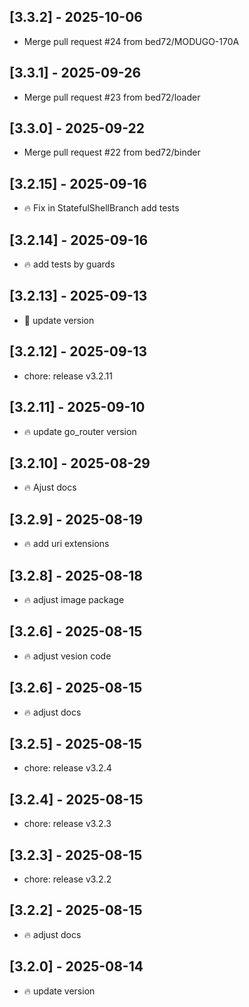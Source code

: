 ## [3.3.2] - 2025-10-06

- Merge pull request #24 from bed72/MODUGO-170A

## [3.3.1] - 2025-09-26

- Merge pull request #23 from bed72/loader

## [3.3.0] - 2025-09-22

- Merge pull request #22 from bed72/binder

## [3.2.15] - 2025-09-16

- :fire: Fix in StatefulShellBranch add tests

## [3.2.14] - 2025-09-16

- :fire: add tests by guards

## [3.2.13] - 2025-09-13

- :tada: update version

## [3.2.12] - 2025-09-13

- chore: release v3.2.11

## [3.2.11] - 2025-09-10

- :fire: update go_router version

## [3.2.10] - 2025-08-29

- :fire: Ajust docs

## [3.2.9] - 2025-08-19

- :fire: add uri extensions

## [3.2.8] - 2025-08-18

- :fire: adjust image package

## [3.2.6] - 2025-08-15

- :fire: adjust vesion code

## [3.2.6] - 2025-08-15

- :fire: adjust docs

## [3.2.5] - 2025-08-15

- chore: release v3.2.4

## [3.2.4] - 2025-08-15

- chore: release v3.2.3

## [3.2.3] - 2025-08-15

- chore: release v3.2.2

## [3.2.2] - 2025-08-15

- :fire: adjust docs

## [3.2.0] - 2025-08-14

- :fire: update version
